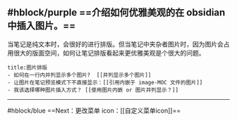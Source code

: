 #hblock/purple ==介绍如何优雅美观的在 obsidian 中插入图片。==
---
当笔记是纯文本时，会很好的进行排版。但当笔记中夹杂者图片时，因为图片会占用很大的版面空间，如何让笔记排版看起来更优雅美观是个很大的问题。

```ad-example
title:图片排版
- 如何在一行内并列显示多个图片?  [[并列显示多个图片]]
- 让图片在笔记预览模式下不直接显示：[[引用内嵌于 image-MOC 文件的图片]]
- 我该选择哪种图片插入方式？ [[使用图片内嵌 or 图片并列显示？]]
```

---

#hblock/blue    ==Next：更改菜单 icon：[[自定义菜单icon]]==











